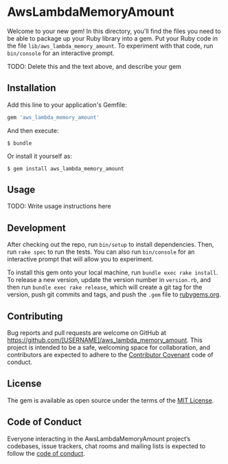 # AwsLambdaMemoryAmount

Welcome to your new gem! In this directory, you'll find the files you need to be able to package up your Ruby library into a gem. Put your Ruby code in the file `lib/aws_lambda_memory_amount`. To experiment with that code, run `bin/console` for an interactive prompt.

TODO: Delete this and the text above, and describe your gem

## Installation

Add this line to your application's Gemfile:

```ruby
gem 'aws_lambda_memory_amount'
```

And then execute:

    $ bundle

Or install it yourself as:

    $ gem install aws_lambda_memory_amount

## Usage

TODO: Write usage instructions here

## Development

After checking out the repo, run `bin/setup` to install dependencies. Then, run `rake spec` to run the tests. You can also run `bin/console` for an interactive prompt that will allow you to experiment.

To install this gem onto your local machine, run `bundle exec rake install`. To release a new version, update the version number in `version.rb`, and then run `bundle exec rake release`, which will create a git tag for the version, push git commits and tags, and push the `.gem` file to [rubygems.org](https://rubygems.org).

## Contributing

Bug reports and pull requests are welcome on GitHub at https://github.com/[USERNAME]/aws_lambda_memory_amount. This project is intended to be a safe, welcoming space for collaboration, and contributors are expected to adhere to the [Contributor Covenant](http://contributor-covenant.org) code of conduct.

## License

The gem is available as open source under the terms of the [MIT License](https://opensource.org/licenses/MIT).

## Code of Conduct

Everyone interacting in the AwsLambdaMemoryAmount project’s codebases, issue trackers, chat rooms and mailing lists is expected to follow the [code of conduct](https://github.com/[USERNAME]/aws_lambda_memory_amount/blob/master/CODE_OF_CONDUCT.md).
